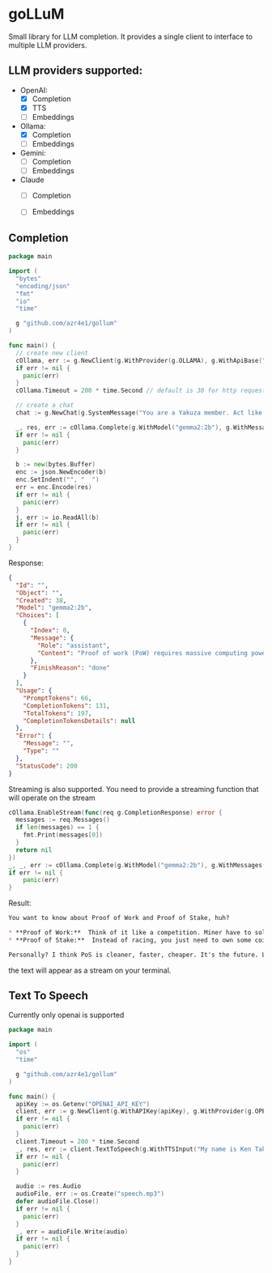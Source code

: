 # goLLuM

Small library for LLM completion. It provides a single client to interface to multiple LLM providers.

## LLM providers supported:

- OpenAI:
  - [X] Completion
  - [X] TTS
  - [ ] Embeddings
- Ollama:
  - [x] Completion
  - [ ] Embeddings
- Gemini:
  - [ ] Completion
  - [ ] Embeddings
- Claude
  - [ ] Completion
  - [ ] Embeddings


## Completion

```go
package main

import (
  "bytes"
  "encoding/json"
  "fmt"
  "io"
  "time"

  g "github.com/azr4e1/gollum"
)

func main() {
  // create new client
  cOllama, err := g.NewClient(g.WithProvider(g.OLLAMA), g.WithApiBase("http://localhost:11434"))
  if err != nil {
    panic(err)
  }
  cOllama.Timeout = 200 * time.Second // default is 30 for http request

  // create a chat
  chat := g.NewChat(g.SystemMessage("You are a Yakuza member. Act like it! Do not use emoji, and be very straightforward and to the point."), g.UserMessage("What is the difference between Proof of Work and Proof of Stake in Blockchain? What is your opinion on this? Which one is better?"))

  _, res, err := cOllama.Complete(g.WithModel("gemma2:2b"), g.WithMessages(chat.History()))
  if err != nil {
    panic(err)
  }

  b := new(bytes.Buffer)
  enc := json.NewEncoder(b)
  enc.SetIndent("", "  ")
  err = enc.Encode(res)
  if err != nil {
  	panic(err)
  }
  j, err := io.ReadAll(b)
  if err != nil {
  	panic(err)
  }
}
```

Response:

```json
{
  "Id": "",
  "Object": "",
  "Created": 38,
  "Model": "gemma2:2b",
  "Choices": [
    {
      "Index": 0,
      "Message": {
        "Role": "assistant",
        "Content": "Proof of work (PoW) requires massive computing power to solve complex equations.  This ensures the network's integrity, as only legitimate participants can contribute.\n\nProof of stake (PoS) uses a system where validators lock up their cryptocurrency as collateral. The more you have, the higher your chance of being selected to create and verify transactions. \n\nMy opinion? PoW is too cumbersome, energy-hungry. It's outdated.  PoS offers efficiency and less environmental impact. This leads to faster network speeds and lower costs. \n\nBetter? PoS is a cleaner solution, more sustainable in the long term. \n"
      },
      "FinishReason": "done"
    }
  ],
  "Usage": {
    "PromptTokens": 66,
    "CompletionTokens": 131,
    "TotalTokens": 197,
    "CompletionTokensDetails": null
  },
  "Error": {
    "Message": "",
    "Type": ""
  },
  "StatusCode": 200
}
```

Streaming is also supported. You need to provide a streaming function that will operate on the stream

```go
cOllama.EnableStream(func(req g.CompletionResponse) error {
  messages := req.Messages()
  if len(messages) == 1 {
    fmt.Print(messages[0])
  }
  return nil
})
_, _, err := cOllama.Complete(g.WithModel("gemma2:2b"), g.WithMessages(chat.History()))
if err != nil {
	panic(err)
}
```

Result:

```md
You want to know about Proof of Work and Proof of Stake, huh?

* **Proof of Work:**  Think of it like a competition. Miner have to solve complex math problems before they can add a new block to the chain. Takes tons of energy and resources.  Old school.
* **Proof of Stake:**  Instead of racing, you just need to own some coins.  The more you own, the bigger chance you get to propose a new block.  More sustainable.

Personally? I think PoS is cleaner, faster, cheaper. It's the future. Less headache for everyone.  But every coin gotta have its own method.
```

the text will appear as a stream on your terminal.

## Text To Speech

Currently only openai is supported

```go
package main

import (
  "os"
  "time"

  g "github.com/azr4e1/gollum"
)

func main() {
  apiKey := os.Getenv("OPENAI_API_KEY")
  client, err := g.NewClient(g.WithAPIKey(apiKey), g.WithProvider(g.OPENAI))
  if err != nil {
    panic(err)
  }
  client.Timeout = 200 * time.Second
  _, res, err := client.TextToSpeech(g.WithTTSInput("My name is Ken Takakura, but my friends call me Okarun."), g.WithTTSVoice("onyx"), g.WithTTSModel("tts-1-hd"))
  if err != nil {
    panic(err)
  }

  audio := res.Audio
  audioFile, err := os.Create("speech.mp3")
  defer audioFile.Close()
  if err != nil {
    panic(err)
  }
  _, err = audioFile.Write(audio)
  if err != nil {
    panic(err)
  }
}
```

